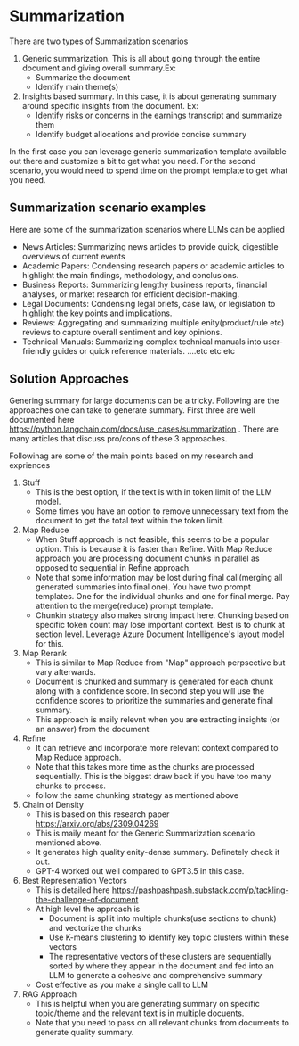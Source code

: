# Summarization 

There are two types of Summarization scenarios
1. Generic summarization. This is all about going through the entire document and giving overall summary.Ex:
    * Summarize the document
    * Identify main theme(s)     
2. Insights based summary. In this case, it is about generating summary around specific insights from the document. Ex: 
    * Identify risks or concerns in the earnings transcript and summarize them
    * Identify budget allocations and provide concise summary
    

In the first case you can leverage generic summarization template available out there and customize a bit to get what you need. For the second scenario, you would need to spend time on the prompt template to get what you need. 

## Summarization scenario examples
Here are some of the summarization scenarios where LLMs can be applied
*   News Articles: Summarizing news articles to provide quick, digestible overviews of current events
* Academic Papers: Condensing research papers or academic articles to highlight the main findings, methodology, and conclusions.
* Business Reports: Summarizing lengthy business reports, financial analyses, or market research for efficient decision-making.
* Legal Documents: Condensing legal briefs, case law, or legislation to highlight the key points and implications.
* Reviews: Aggregating and summarizing multiple enity(product/rule etc) reviews to capture overall sentiment and key opinions.
* Technical Manuals: Summarizing complex technical manuals into user-friendly guides or quick reference materials.
 ....etc etc etc 


 ## Solution Approaches


Genering summary for large documents can be a tricky. Following are the approaches one can take to generate summary. First three are well documented here https://python.langchain.com/docs/use_cases/summarization . There are many articles that discuss pro/cons of these 3 approaches. 

Followinag are some of the main points based on my research and expriences 

1. Stuff 
    * This is the best option, if the text is with in token limit of the LLM model.
    * Some times you have an option to remove unnecessary text from the document to get the total text within the token limit. 
2. Map Reduce
    * When Stuff approach is not feasible, this seems to be a popular option. This is because it is faster than Refine. With Map Reduce approach you are processing document chunks in parallel as opposed to sequential in Refine approach. 
    * Note that some information may be lost during final call(merging all generated summaries into final one). You have two prompt templates. One for the individual chunks and one for final merge. Pay attention to the merge(reduce) prompt template.
    * Chunkin strategy also makes strong impact here. Chunking based on specific token count may lose important context. Best is to chunk at section level. Leverage Azure Document Intelligence's layout model for this. 
3. Map Rerank
    * This is similar to Map Reduce from "Map" approach perpsective but vary afterwards. 
    * Document is chunked and summary is generated for each chunk along with a confidence score. In second step you will use the confidence scores to prioritize the summaries and generate final summary.
    * This approach is maily relevnt when you are extracting insights (or an answer) from the document
4. Refine
    * It can retrieve and incorporate more relevant context compared to Map Reduce approach.
    * Note that this takes more time as the chunks are processed sequentially. This is the biggest draw back if you have too many chunks to process. 
    * follow the same chunking strategy as mentioned above
4. Chain of Density
    * This is based on this research paper https://arxiv.org/abs/2309.04269
    * This is maily meant for the Generic Summarization scenario mentioned above. 
    * It generates high quality enity-dense summary. Definetely check it out. 
    * GPT-4 worked out well compared to GPT3.5 in this case. 
5. Best Representation Vectors
    * This is detailed here https://pashpashpash.substack.com/p/tackling-the-challenge-of-document
    * At high level the approach is
        * Document is spllit into multiple chunks(use sections to chunk) and vectorize the chunks
        * Use K-means clustering to identify key topic clusters within these vectors
        * The representative vectors of these clusters are sequentially sorted by where they appear in the document and fed into an LLM to generate a cohesive and comprehensive summary
    * Cost effective as you make a single call to LLM    
6. RAG Approach
    * This is helpful when you are generating summary on specific topic/theme and the relevant text is in multiple docuents.
    * Note that you need to pass on all relevant chunks from documents to generate quality summary.   


